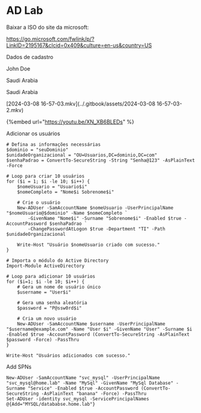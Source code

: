 AD Lab
========================


Baixar a ISO do site da microsoft:

<https://go.microsoft.com/fwlink/p/?LinkID=2195167&clcid=0x409&culture=en-us&country=US>

Dados de cadastro

John
Doe

Saudi Arabia

Saudi Arabia 

[2024-03-08 16-57-03.mkv](../.gitbook/assets/2024-03-08 16-57-03-2.mkv)

{%embed url="https://youtu.be/XN_XB6BLEDs" %}

Adicionar os usuários

```
# Defina as informações necessárias
$dominio = "seuDominio"
$unidadeOrganizacional = "OU=Usuarios,DC=dominio,DC=com"
$senhaPadrao = ConvertTo-SecureString -String "Senha@123" -AsPlainText -Force

# Loop para criar 10 usuários
for ($i = 1; $i -le 10; $i++) {
    $nomeUsuario = "Usuario$i"
    $nomeCompleto = "Nome$i Sobrenome$i"

    # Crie o usuário
    New-ADUser -SamAccountName $nomeUsuario -UserPrincipalName "$nomeUsuario@$dominio" -Name $nomeCompleto `
        -GivenName "Nome$i" -Surname "Sobrenome$i" -Enabled $true -AccountPassword $senhaPadrao `
        -ChangePasswordAtLogon $true -Department "TI" -Path $unidadeOrganizacional

    Write-Host "Usuário $nomeUsuario criado com sucesso."
}

```
```
# Importa o módulo do Active Directory
Import-Module ActiveDirectory

# Loop para adicionar 10 usuários
for ($i=1; $i -le 10; $i++) {
    # Gera um nome de usuário único
    $username = "User$i"

    # Gera uma senha aleatória
    $password = "P@ssw0rd$i"

    # Cria um novo usuário
    New-ADUser -SamAccountName $username -UserPrincipalName "$username@example.com" -Name "User $i" -GivenName "User" -Surname $i -Enabled $true -AccountPassword (ConvertTo-SecureString -AsPlainText $password -Force) -PassThru
}

Write-Host "Usuários adicionados com sucesso."
```

Add SPNs

    New-ADUser -SamAccountName "svc_mysql" -UserPrincipalName "svc_mysql@home.lab" -Name "MySql" -GivenName "MySql Database" -Surname "Service" -Enabled $true -AccountPassword (ConvertTo-SecureString -AsPlainText "banana" -Force) -PassThru
    Set-ADUser -identity svc_mysql -ServicePrincipalNames @{Add="MYSQL/datababse.home.lab"}

